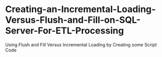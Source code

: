 # Creating-an-Incremental-Loading-Versus-Flush-and-Fill-on-SQL-Server-For-ETL-Processing
Using Flush and Fill Versus Incremental Loading by Creating some Script Code

